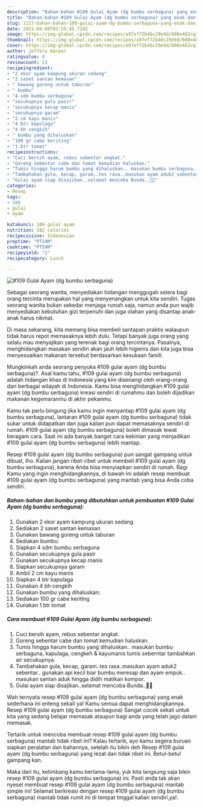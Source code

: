 ```yaml
---
description: "Bahan-bahan #109 Gulai Ayam (dg bumbu serbaguna) yang enak dan Mudah Dibuat"
title: "Bahan-bahan #109 Gulai Ayam (dg bumbu serbaguna) yang enak dan Mudah Dibuat"
slug: 1127-bahan-bahan-109-gulai-ayam-dg-bumbu-serbaguna-yang-enak-dan-mudah-dibuat
date: 2021-04-08T03:55:45.718Z
image: https://img-global.cpcdn.com/recipes/a97ef72b46c29e9d/680x482cq70/109-gulai-ayam-dg-bumbu-serbaguna-foto-resep-utama.jpg
thumbnail: https://img-global.cpcdn.com/recipes/a97ef72b46c29e9d/680x482cq70/109-gulai-ayam-dg-bumbu-serbaguna-foto-resep-utama.jpg
cover: https://img-global.cpcdn.com/recipes/a97ef72b46c29e9d/680x482cq70/109-gulai-ayam-dg-bumbu-serbaguna-foto-resep-utama.jpg
author: Jeffery Harper
ratingvalue: 4
reviewcount: 13
recipeingredient:
- "2 ekor ayam kampung ukuran sedang"
- "2 saset santan kemasan"
- " bawang goreng untuk taburan"
- " bumbu"
- "4 sdm bumbu serbaguna"
- "secukupnya gula pasir"
- "secukupnya kecap manis"
- "secukupnya garam"
- "2 cm kayu manis"
- "4 btr kapulaga"
- "4 bh cengkih"
- " bumbu yang dihaluskan"
- "100 gr cabe keriting"
- "1 btr tomat"
recipeinstructions:
- "Cuci bersih ayam, rebus sebentar angkat."
- "Goreng sebentar cabe dan tomat kemudian haluskan."
- "Tumis hingga harum bumbu yang dihaluskan.. masukan bumbu serbaguna, kapulaga, cengkeh &amp; kayumanis tumis seberntar tambahkan air secukupnya."
- "Tambahakan gula, kecap, garam..tes rasa..masukan ayam aduk2 sebentar.. gunakan api kecil biar bumbu meresap dan ayam empuk.. masukan santan aduk hingga didih matikan kompor."
- "Gulai ayam siap disajikan..selamat mencoba Bunda..🙏😊"
categories:
- Resep
tags:
- 109
- gulai
- ayam

katakunci: 109 gulai ayam 
nutrition: 282 calories
recipecuisine: Indonesian
preptime: "PT14M"
cooktime: "PT59M"
recipeyield: "1"
recipecategory: Lunch

---
```



![#109 Gulai Ayam (dg bumbu serbaguna)](https://img-global.cpcdn.com/recipes/a97ef72b46c29e9d/680x482cq70/109-gulai-ayam-dg-bumbu-serbaguna-foto-resep-utama.jpg)

Sebagai seorang wanita, menyediakan hidangan menggugah selera bagi orang tercinta merupakan hal yang menyenangkan untuk kita sendiri. Tugas seorang  wanita bukan sekedar menjaga rumah saja, namun anda pun wajib menyediakan kebutuhan gizi terpenuhi dan juga olahan yang disantap anak-anak harus nikmat.

Di masa  sekarang, kita memang bisa membeli santapan praktis walaupun tidak harus repot memasaknya lebih dulu. Tetapi banyak juga orang yang selalu mau menyajikan yang terenak bagi orang tercintanya. Pasalnya, menghidangkan masakan sendiri akan jauh lebih higienis dan kita juga bisa menyesuaikan makanan tersebut berdasarkan kesukaan famili. 



Mungkinkah anda seorang penyuka #109 gulai ayam (dg bumbu serbaguna)?. Asal kamu tahu, #109 gulai ayam (dg bumbu serbaguna) adalah hidangan khas di Indonesia yang kini disenangi oleh orang-orang dari berbagai wilayah di Indonesia. Kamu bisa menghidangkan #109 gulai ayam (dg bumbu serbaguna) kreasi sendiri di rumahmu dan boleh dijadikan makanan kegemaranmu di akhir pekanmu.

Kamu tak perlu bingung jika kamu ingin menyantap #109 gulai ayam (dg bumbu serbaguna), lantaran #109 gulai ayam (dg bumbu serbaguna) tidak sukar untuk didapatkan dan juga kalian pun dapat memasaknya sendiri di rumah. #109 gulai ayam (dg bumbu serbaguna) boleh dimasak lewat beragam cara. Saat ini ada banyak banget cara kekinian yang menjadikan #109 gulai ayam (dg bumbu serbaguna) lebih mantap.

Resep #109 gulai ayam (dg bumbu serbaguna) pun sangat gampang untuk dibuat, lho. Kalian jangan ribet-ribet untuk membeli #109 gulai ayam (dg bumbu serbaguna), karena Anda bisa menyiapkan sendiri di rumah. Bagi Kamu yang ingin menghidangkannya, di bawah ini adalah resep membuat #109 gulai ayam (dg bumbu serbaguna) yang mantab yang bisa Anda coba sendiri.

<!--inarticleads1-->

##### Bahan-bahan dan bumbu yang dibutuhkan untuk pembuatan #109 Gulai Ayam (dg bumbu serbaguna):

1. Gunakan 2 ekor ayam kampung ukuran sedang
1. Sediakan 2 saset santan kemasan
1. Gunakan  bawang goreng untuk taburan
1. Sediakan  bumbu:
1. Siapkan 4 sdm bumbu serbaguna
1. Gunakan secukupnya gula pasir
1. Gunakan secukupnya kecap manis
1. Siapkan secukupnya garam
1. Ambil 2 cm kayu manis
1. Siapkan 4 btr kapulaga
1. Gunakan 4 bh cengkih
1. Gunakan  bumbu yang dihaluskan:
1. Sediakan 100 gr cabe keriting
1. Gunakan 1 btr tomat




<!--inarticleads2-->

##### Cara membuat #109 Gulai Ayam (dg bumbu serbaguna):

1. Cuci bersih ayam, rebus sebentar angkat.
1. Goreng sebentar cabe dan tomat kemudian haluskan.
1. Tumis hingga harum bumbu yang dihaluskan.. masukan bumbu serbaguna, kapulaga, cengkeh &amp; kayumanis tumis seberntar tambahkan air secukupnya.
1. Tambahakan gula, kecap, garam..tes rasa..masukan ayam aduk2 sebentar.. gunakan api kecil biar bumbu meresap dan ayam empuk.. masukan santan aduk hingga didih matikan kompor.
1. Gulai ayam siap disajikan..selamat mencoba Bunda..🙏😊




Wah ternyata resep #109 gulai ayam (dg bumbu serbaguna) yang enak sederhana ini enteng sekali ya! Kamu semua dapat menghidangkannya. Resep #109 gulai ayam (dg bumbu serbaguna) Sangat cocok sekali untuk kita yang sedang belajar memasak ataupun bagi anda yang telah jago dalam memasak.

Tertarik untuk mencoba membuat resep #109 gulai ayam (dg bumbu serbaguna) mantab tidak ribet ini? Kalau tertarik, ayo kamu segera buruan siapkan peralatan dan bahannya, setelah itu bikin deh Resep #109 gulai ayam (dg bumbu serbaguna) yang lezat dan tidak ribet ini. Betul-betul gampang kan. 

Maka dari itu, ketimbang kamu berlama-lama, yuk kita langsung saja bikin resep #109 gulai ayam (dg bumbu serbaguna) ini. Pasti anda tak akan nyesel membuat resep #109 gulai ayam (dg bumbu serbaguna) mantab simple ini! Selamat berkreasi dengan resep #109 gulai ayam (dg bumbu serbaguna) mantab tidak rumit ini di tempat tinggal kalian sendiri,ya!.

